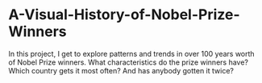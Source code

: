 # A-Visual-History-of-Nobel-Prize-Winners

In this project, I get to explore patterns and trends in over 100 years worth of Nobel Prize winners. 
What characteristics do the prize winners have? Which country gets it most often? And has anybody gotten it twice?
